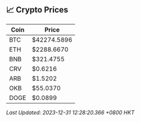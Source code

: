 ## 📈 Crypto Prices

| Coin | Price |
| ---- | ----- |
| BTC | $42274.5896 |
| ETH | $2288.6670 |
| BNB | $321.4755 |
| CRV | $0.6216 |
| ARB | $1.5202 |
| OKB | $55.0370 |
| DOGE | $0.0899 |

_Last Updated: 2023-12-31 12:28:20.366 +0800 HKT_